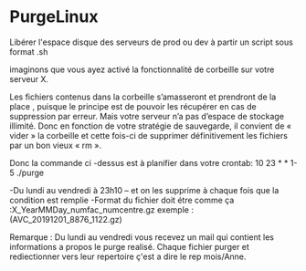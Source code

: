 # PurgeLinux
Libérer l'espace disque des serveurs de prod ou dev à partir un script sous format .sh

imaginons que vous ayez activé la fonctionnalité de corbeille sur votre serveur X.

Les fichiers contenus dans la corbeille s’amasseront et prendront de la place , puisque le principe est de pouvoir les récupérer en cas de suppression par erreur.
Mais votre serveur n’a pas d’espace de stockage illimité.
Donc en fonction de votre stratégie de sauvegarde, il convient de « vider » la corbeille et cette fois-ci de supprimer définitivement les fichiers par un bon vieux « rm ».


Donc la commande ci -dessus est à planifier dans votre crontab:
10 23 * * 1-5 ./purge

-Du lundi au vendredi à 23h10
– et on les supprime à chaque fois que la condition est remplie
-Format du fichier doit étre comme ça :X_YearMMDay_numfac_numcentre.gz  exemple :(AVC_20191201_8876_1122.gz)


Remarque : Du lundi au vendredi vous recevez un mail qui contient les informations a propos le purge realisé.
Chaque fichier purger et rediectionner vers leur repertoire ç'est a dire le rep mois/Anne.
